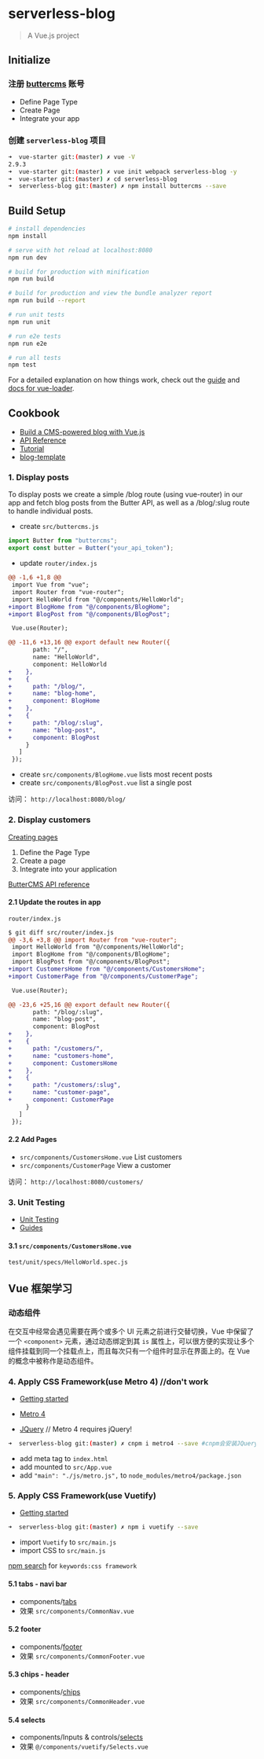 # serverless-blog

> A Vue.js project

## Initialize

### 注册 [buttercms](https://buttercms.com/home/) 账号

* Define Page Type
* Create Page
* Integrate your app

### 创建 `serverless-blog` 项目

```bash
➜  vue-starter git:(master) ✗ vue -V
2.9.3
➜  vue-starter git:(master) ✗ vue init webpack serverless-blog -y
➜  vue-starter git:(master) ✗ cd serverless-blog
➜  serverless-blog git:(master) ✗ npm install buttercms --save
```

## Build Setup

```bash
# install dependencies
npm install

# serve with hot reload at localhost:8080
npm run dev

# build for production with minification
npm run build

# build for production and view the bundle analyzer report
npm run build --report

# run unit tests
npm run unit

# run e2e tests
npm run e2e

# run all tests
npm test
```

For a detailed explanation on how things work, check out the [guide](http://vuejs-templates.github.io/webpack/) and [docs for vue-loader](http://vuejs.github.io/vue-loader).

## Cookbook

* [Build a CMS-powered blog with Vue.js](https://buttercms.com/docs/api-client/vuejs#Blogging)
* [API Reference](https://buttercms.com/docs/api/)
* [Tutorial](https://github.com/ButterCMS/buttercms-vue-tutorial)
* [blog-template](https://github.com/ButterCMS/blog-template)

### 1. Display posts

To display posts we create a simple /blog route (using vue-router) in our app and fetch blog posts from the Butter API, as well as a /blog/:slug route to handle individual posts.

* create `src/buttercms.js`

```js
import Butter from "buttercms";
export const butter = Butter("your_api_token");
```

* update `router/index.js`

```diff
@@ -1,6 +1,8 @@
 import Vue from "vue";
 import Router from "vue-router";
 import HelloWorld from "@/components/HelloWorld";
+import BlogHome from "@/components/BlogHome";
+import BlogPost from "@/components/BlogPost";

 Vue.use(Router);

@@ -11,6 +13,16 @@ export default new Router({
       path: "/",
       name: "HelloWorld",
       component: HelloWorld
+    },
+    {
+      path: "/blog/",
+      name: "blog-home",
+      component: BlogHome
+    },
+    {
+      path: "/blog/:slug",
+      name: "blog-post",
+      component: BlogPost
     }
   ]
 });
```

* create `src/components/BlogHome.vue` lists most recent posts
* create `src/components/BlogPost.vue` list a single post

访问： `http://localhost:8080/blog/`

### 2. Display customers

[Creating pages](https://buttercms.com/docs/api-client/vuejs#CreatingPages)

1.  Define the Page Type
2.  Create a page
3.  Integrate into your application

[ButterCMS API reference](https://buttercms.com/docs/api/?shell#pages)

#### 2.1 Update the routes in app

`router/index.js`

```diff
$ git diff src/router/index.js
@@ -3,6 +3,8 @@ import Router from "vue-router";
 import HelloWorld from "@/components/HelloWorld";
 import BlogHome from "@/components/BlogHome";
 import BlogPost from "@/components/BlogPost";
+import CustomersHome from "@/components/CustomersHome";
+import CustomerPage from "@/components/CustomerPage";

 Vue.use(Router);

@@ -23,6 +25,16 @@ export default new Router({
       path: "/blog/:slug",
       name: "blog-post",
       component: BlogPost
+    },
+    {
+      path: "/customers/",
+      name: "customers-home",
+      component: CustomersHome
+    },
+    {
+      path: "/customers/:slug",
+      name: "customer-page",
+      component: CustomerPage
     }
   ]
 });
```

#### 2.2 Add Pages

* `src/components/CustomersHome.vue` List customers
* `src/components/CustomerPage` View a customer

访问： `http://localhost:8080/customers/`

### 3. Unit Testing

* [Unit Testing](https://vuejs.org/v2/cookbook/unit-testing-vue-components.html)
* [Guides](https://vue-test-utils.vuejs.org/en/guides/)

#### 3.1 `src/components/CustomersHome.vue`

`test/unit/specs/HelloWorld.spec.js`

## Vue 框架学习

### 动态组件

在交互中经常会遇见需要在两个或多个 UI 元素之前进行交替切换，Vue 中保留了一个 `<component>` 元素，通过动态绑定到其 `is` 属性上，可以很方便的实现让多个组件挂载到同一个挂载点上，而且每次只有一个组件时显示在界面上的。在 Vue 的概念中被称作是动态组件。

### 4. Apply CSS Framework(use Metro 4) //don't work

* [Getting started](https://metroui.org.ua/vuejs.html)

* [Metro 4](https://www.npmjs.com/package/metro4)
* [JQuery](https://www.npmjs.com/package/jquery) // Metro 4 requires jQuery!

```bash
➜  serverless-blog git:(master) ✗ cnpm i metro4 --save #cnpm会安装JQuery
```

* add meta tag to `index.html`
* add mounted to `src/App.vue`
* add `"main": "./js/metro.js",` to `node_modules/metro4/package.json`

### 5. Apply CSS Framework(use Vuetify)

* [Getting started](https://vuetifyjs.com/zh-Hans/getting-started/quick-start)

```bash
➜  serverless-blog git:(master) ✗ npm i vuetify --save
```

* import `Vuetify` to `src/main.js`
* import CSS to `src/main.js`

[npm search](https://www.npmjs.com/search) for `keywords:css framework`

#### 5.1 tabs - navi bar

* components/[tabs](https://vuetifyjs.com/zh-Hans/components/tabs)
* 效果 `src/components/CommonNav.vue`

#### 5.2 footer

* components/[footer](https://vuetifyjs.com/zh-Hans/components/footer)
* 效果 `src/components/CommonFooter.vue`

#### 5.3 chips - header

* components/[chips](https://vuetifyjs.com/en/components/chips)
* 效果 `src/components/CommonHeader.vue`

#### 5.4 selects

* components/Inputs & controls/[selects](https://vuetifyjs.com/en/components/selects)
* 效果 `@/components/vuetify/Selects.vue`